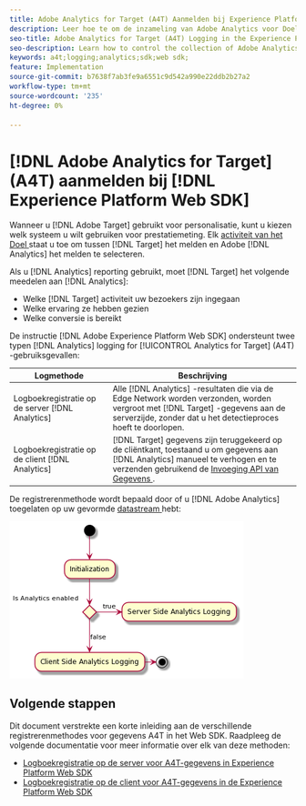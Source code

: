 ```yaml
---
title: Adobe Analytics for Target (A4T) Aanmelden bij Experience Platform Web SDK
description: Leer hoe te om de inzameling van Adobe Analytics voor Doel (A4T) gegevens te controleren gebruikend het Web SDK van Experience Platform.
seo-title: Adobe Analytics for Target (A4T) Logging in the Experience Platform Web SDK
seo-description: Learn how to control the collection of Adobe Analytics for Target (A4T) data using the Experience Platform Web SDK.
keywords: a4t;logging;analytics;sdk;web sdk;
feature: Implementation
source-git-commit: b7638f7ab3fe9a6551c9d542a990e22ddb2b27a2
workflow-type: tm+mt
source-wordcount: '235'
ht-degree: 0%

---
```


# [!DNL Adobe Analytics for Target] (A4T) aanmelden bij [!DNL Experience Platform Web SDK]

Wanneer u [!DNL Adobe Target] gebruikt voor personalisatie, kunt u kiezen welk systeem u wilt gebruiken voor prestatiemeting. Elk [ activiteit van het Doel ](https://experienceleague.adobe.com/docs/target/using/activities/target-activities-guide.html?lang=nl-NL) staat u toe om tussen [!DNL Target] het melden en Adobe [!DNL Analytics] het melden te selecteren.

Als u [!DNL Analytics] reporting gebruikt, moet [!DNL Target] het volgende meedelen aan [!DNL Analytics]:

* Welke [!DNL Target] activiteit uw bezoekers zijn ingegaan
* Welke ervaring ze hebben gezien
* Welke conversie is bereikt

De instructie [!DNL Adobe Experience Platform Web SDK] ondersteunt twee typen [!DNL Analytics] logging for [!UICONTROL Analytics for Target] (A4T) -gebruiksgevallen:

| Logmethode | Beschrijving |
| --- | --- |
| Logboekregistratie op de server [!DNL Analytics] | Alle [!DNL Analytics] -resultaten die via de Edge Network worden verzonden, worden vergroot met [!DNL Target] -gegevens aan de serverzijde, zonder dat u het detectieproces hoeft te doorlopen. |
| Logboekregistratie op de client [!DNL Analytics] | [!DNL Target] gegevens zijn teruggekeerd op de cliëntkant, toestaand u om gegevens aan [!DNL Analytics] manueel te verhogen en te verzenden gebruikend de [ Invoeging API van Gegevens ](https://experienceleague.adobe.com/docs/analytics/import/c-data-insertion-api.html?lang=nl-NL). |

De registrerenmethode wordt bepaald door of u [!DNL Adobe Analytics] toegelaten op uw gevormde [ datastream ](https://experienceleague.adobe.com/nl/docs/experience-platform/datastreams/overview) hebt:

![ Logging van de methodebeslissingsstroom ](/help/dev/implement/a4t/assets/analytics-logging.png)

## Volgende stappen

Dit document verstrekte een korte inleiding aan de verschillende registrerenmethodes voor gegevens A4T in het Web SDK. Raadpleeg de volgende documentatie voor meer informatie over elk van deze methoden:

* [Logboekregistratie op de server voor A4T-gegevens in Experience Platform Web SDK](/help/dev/implement/a4t/client-side-logging.md)
* [Logboekregistratie op de client voor A4T-gegevens in de Experience Platform Web SDK](/help/dev/implement/a4t/client-side-logging.md)